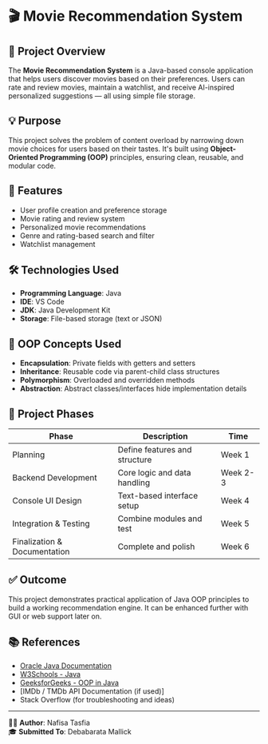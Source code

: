 # 🎬 Movie Recommendation System

## 📌 Project Overview

The **Movie Recommendation System** is a Java-based console application that helps users discover movies based on their preferences. Users can rate and review movies, maintain a watchlist, and receive AI-inspired personalized suggestions — all using simple file storage.

## 💡 Purpose

This project solves the problem of content overload by narrowing down movie choices for users based on their tastes. It's built using **Object-Oriented Programming (OOP)** principles, ensuring clean, reusable, and modular code.

## 🚀 Features

- User profile creation and preference storage  
- Movie rating and review system  
- Personalized movie recommendations  
- Genre and rating-based search and filter  
- Watchlist management  

## 🛠️ Technologies Used

- **Programming Language**: Java  
- **IDE**: VS Code  
- **JDK**: Java Development Kit  
- **Storage**: File-based storage (text or JSON)

## 🧠 OOP Concepts Used

- **Encapsulation**: Private fields with getters and setters  
- **Inheritance**: Reusable code via parent-child class structures  
- **Polymorphism**: Overloaded and overridden methods  
- **Abstraction**: Abstract classes/interfaces hide implementation details

## 📅 Project Phases

| Phase                         | Description                               | Time     |
|------------------------------|-------------------------------------------|----------|
| Planning                     | Define features and structure              | Week 1   |
| Backend Development          | Core logic and data handling               | Week 2-3 |
| Console UI Design            | Text-based interface setup                 | Week 4   |
| Integration & Testing        | Combine modules and test                   | Week 5   |
| Finalization & Documentation| Complete and polish                        | Week 6   |

## ✅ Outcome

This project demonstrates practical application of Java OOP principles to build a working recommendation engine. It can be enhanced further with GUI or web support later on.

## 📚 References

- [Oracle Java Documentation](https://docs.oracle.com/javase/)  
- [W3Schools - Java](https://www.w3schools.com/java/)  
- [GeeksforGeeks - OOP in Java](https://www.geeksforgeeks.org/java-oops-concepts/)  
- [IMDb / TMDb API Documentation (if used)]  
- Stack Overflow (for troubleshooting and ideas)

---

👩‍💻 **Author**: Nafisa Tasfia  
🎓 **Submitted To**: Debabarata Mallick
